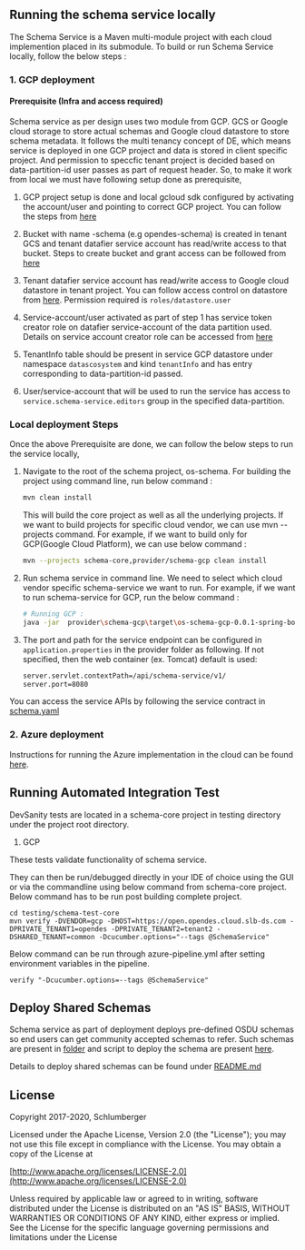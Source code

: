 ## Running the schema service locally

The Schema Service is a Maven multi-module project with each cloud implemention placed in its submodule. To build or run Schema Service locally, follow the below steps :

### 1. GCP deployment

#### Prerequisite (Infra and access required) 

Schema service as per design uses two module from GCP. GCS or Google cloud storage to store actual schemas and Google cloud datastore to store schema metadata. It follows the multi tenancy 
concept of DE, which means service is deployed in one GCP project and data is stored in client specific project. And permission to speccfic tenant project is decided based on data-partition-id user passes
as part of request header. So, to make it work from local we must have following setup done as prerequisite,

1. GCP project setup is done and local gcloud sdk configured by activating the account/user and pointing to correct GCP project. You can follow the steps from [here](https://cloud.google.com/deployment-manager/docs/step-by-step-guide/installation-and-setup)

2. Bucket with name <project-id>-schema (e.g opendes-schema) is created in tenant GCS and tenant datafier service account has read/write access to that bucket. Steps to create bucket and grant access can be followed from [here](https://cloud.google.com/storage/docs/creating-buckets)

3. Tenant datafier service account has read/write access to Google cloud datastore in tenant project. You can follow access control on datastore from [here](https://cloud.google.com/datastore/docs/access/iam). Permission required is ```roles/datastore.user```

4. Service-account/user activated as part of step 1 has service token creator role on datafier service-account of the data partition used. Details on service account creator role can be accessed from [here](https://cloud.google.com/iam/docs/service-accounts#the_service_account_token_creator_role)

5. TenantInfo table should be present in service GCP datastore under namespace ```datascosystem``` and kind ```tenantInfo``` and has entry corresponding to data-partition-id passed. 

6. User/service-account that will be used to run the service has access to ```service.schema-service.editors``` group in the specified data-partition.

### Local deployment Steps

Once the above Prerequisite are done, we can follow the below steps to run the service locally,

1. Navigate to the root of the schema project, os-schema. For building the project using command line, run below command :
    ```bash
    mvn clean install
    ```
    This will build the core project as well as all the underlying projects. If we want  to build projects for specific cloud vendor, we can use mvn --projects command. For example, if we want to build only for GCP(Google Cloud Platform), we can use below command :
    ```bash
    mvn --projects schema-core,provider/schema-gcp clean install
    ```
2. Run schema service in command line. We need to select which cloud vendor specific schema-service we want to run. For example, if we want to run schema-service for GCP, run the below command : 
    ```bash 
    # Running GCP : 
    java -jar  provider\schema-gcp\target\os-schema-gcp-0.0.1-spring-boot.jar
3. The port and path for the service endpoint can be configured in ```application.properties``` in the provider folder as following. If not specified, then  the web container (ex. Tomcat) default is used: 
    ```bash
    server.servlet.contextPath=/api/schema-service/v1/
    server.port=8080
    ```

You can access the service APIs by following the service contract in [schema.yaml](https://dev.azure.com/slb-des-ext-collaboration/open-data-ecosystem/_git/os-schema?path=%2Fdocs%2Fapi%2Fschema.yaml) 

### 2. Azure deployment 

Instructions for running the Azure implementation in the cloud can be found [here](https://community.opengroup.org/osdu/platform/system/schema-service/-/blob/master/provider/schema-azure/README.md).

## Running Automated Integration Test
DevSanity tests are located in a schema-core project in testing directory under the project root directory.

1. GCP

These tests validate functionality of schema service. 

They can then be run/debugged directly in your IDE of choice using the GUI or via the commandline using below command from schema-core project.
Below command has to be run post building complete project.
    

    cd testing/schema-test-core
    mvn verify -DVENDOR=gcp -DHOST=https://open.opendes.cloud.slb-ds.com -DPRIVATE_TENANT1=opendes -DPRIVATE_TENANT2=tenant2 -DSHARED_TENANT=common -Dcucumber.options="--tags @SchemaService"
    
Below command can be run through azure-pipeline.yml after setting environment variables in the pipeline.

	verify "-Dcucumber.options=--tags @SchemaService"
	
## Deploy Shared Schemas
Schema service as part of deployment deploys pre-defined OSDU schemas so end users can get community accepted schemas to refer. Such schemas are present in [folder](https://dev.azure.com/slb-des-ext-collaboration/open-data-ecosystem/_git/os-schema?path=%2Fdeployments%2Fshared-schemas%2Fosdu) and script to deploy the schema are present [here](https://dev.azure.com/slb-des-ext-collaboration/open-data-ecosystem/_git/os-schema?path=%2Fdeployments%2Fscripts). 

Details to deploy shared schemas can be found under [README.md](deployments/shared-schemas/README.md)
    


## License
Copyright 2017-2020, Schlumberger

Licensed under the Apache License, Version 2.0 (the "License");
you may not use this file except in compliance with the License.
You may obtain a copy of the License at 

[http://www.apache.org/licenses/LICENSE-2.0](http://www.apache.org/licenses/LICENSE-2.0)

Unless required by applicable law or agreed to in writing, software
distributed under the License is distributed on an "AS IS" BASIS,
WITHOUT WARRANTIES OR CONDITIONS OF ANY KIND, either express or implied.
See the License for the specific language governing permissions and
limitations under the License